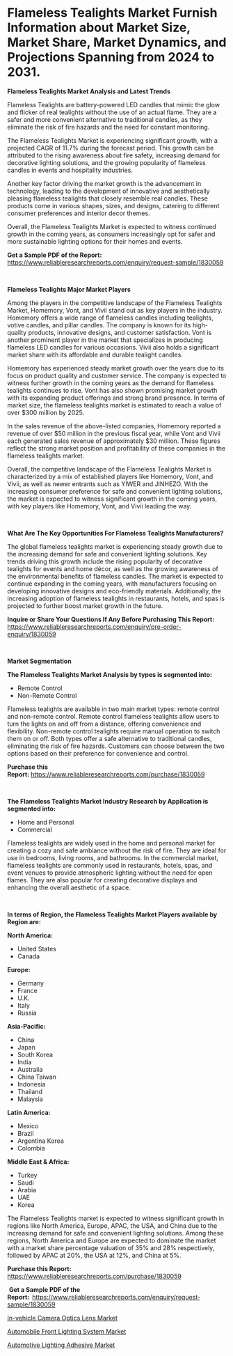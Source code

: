 <p><h1>Flameless Tealights Market Furnish Information about Market Size, Market Share, Market Dynamics, and Projections Spanning from 2024 to 2031.</h1></p><p><strong>Flameless Tealights Market Analysis and Latest Trends</strong></p>
<p><p>Flameless Tealights are battery-powered LED candles that mimic the glow and flicker of real tealights without the use of an actual flame. They are a safer and more convenient alternative to traditional candles, as they eliminate the risk of fire hazards and the need for constant monitoring.</p><p>The Flameless Tealights Market is experiencing significant growth, with a projected CAGR of 11.7% during the forecast period. This growth can be attributed to the rising awareness about fire safety, increasing demand for decorative lighting solutions, and the growing popularity of flameless candles in events and hospitality industries.</p><p>Another key factor driving the market growth is the advancement in technology, leading to the development of innovative and aesthetically pleasing flameless tealights that closely resemble real candles. These products come in various shapes, sizes, and designs, catering to different consumer preferences and interior decor themes.</p><p>Overall, the Flameless Tealights Market is expected to witness continued growth in the coming years, as consumers increasingly opt for safer and more sustainable lighting options for their homes and events.</p></p>
<p><strong>Get a Sample PDF of the Report:&nbsp;</strong> <a href="https://www.reliableresearchreports.com/enquiry/request-sample/1830059">https://www.reliableresearchreports.com/enquiry/request-sample/1830059</a></p>
<p>&nbsp;</p>
<p><strong>Flameless Tealights Major Market Players</strong></p>
<p><p>Among the players in the competitive landscape of the Flameless Tealights Market, Homemory, Vont, and Vivii stand out as key players in the industry. Homemory offers a wide range of flameless candles including tealights, votive candles, and pillar candles. The company is known for its high-quality products, innovative designs, and customer satisfaction. Vont is another prominent player in the market that specializes in producing flameless LED candles for various occasions. Vivii also holds a significant market share with its affordable and durable tealight candles.</p><p>Homemory has experienced steady market growth over the years due to its focus on product quality and customer service. The company is expected to witness further growth in the coming years as the demand for flameless tealights continues to rise. Vont has also shown promising market growth with its expanding product offerings and strong brand presence. In terms of market size, the flameless tealights market is estimated to reach a value of over $300 million by 2025.</p><p>In the sales revenue of the above-listed companies, Homemory reported a revenue of over $50 million in the previous fiscal year, while Vont and Vivii each generated sales revenue of approximately $30 million. These figures reflect the strong market position and profitability of these companies in the flameless tealights market.</p><p>Overall, the competitive landscape of the Flameless Tealights Market is characterized by a mix of established players like Homemory, Vont, and Vivii, as well as newer entrants such as YIWER and JINHEZO. With the increasing consumer preference for safe and convenient lighting solutions, the market is expected to witness significant growth in the coming years, with key players like Homemory, Vont, and Vivii leading the way.</p></p>
<p>&nbsp;</p>
<p><strong>What Are The Key Opportunities For Flameless Tealights Manufacturers?</strong></p>
<p><p>The global flameless tealights market is experiencing steady growth due to the increasing demand for safe and convenient lighting solutions. Key trends driving this growth include the rising popularity of decorative tealights for events and home décor, as well as the growing awareness of the environmental benefits of flameless candles. The market is expected to continue expanding in the coming years, with manufacturers focusing on developing innovative designs and eco-friendly materials. Additionally, the increasing adoption of flameless tealights in restaurants, hotels, and spas is projected to further boost market growth in the future.</p></p>
<p><strong>Inquire or Share Your Questions If Any Before Purchasing This Report:</strong> <a href="https://www.reliableresearchreports.com/enquiry/pre-order-enquiry/1830059">https://www.reliableresearchreports.com/enquiry/pre-order-enquiry/1830059</a></p>
<p>&nbsp;</p>
<p><strong>Market Segmentation</strong></p>
<p><strong>The Flameless Tealights Market Analysis by types is segmented into:</strong></p>
<p><ul><li>Remote Control</li><li>Non-Remote Control</li></ul></p>
<p><p>Flameless tealights are available in two main market types: remote control and non-remote control. Remote control flameless tealights allow users to turn the lights on and off from a distance, offering convenience and flexibility. Non-remote control tealights require manual operation to switch them on or off. Both types offer a safe alternative to traditional candles, eliminating the risk of fire hazards. Customers can choose between the two options based on their preference for convenience and control.</p></p>
<p><strong>Purchase this Report:&nbsp;</strong><a href="https://www.reliableresearchreports.com/purchase/1830059">https://www.reliableresearchreports.com/purchase/1830059</a></p>
<p>&nbsp;</p>
<p><strong>The Flameless Tealights Market Industry Research by Application is segmented into:</strong></p>
<p><ul><li>Home and Personal</li><li>Commercial</li></ul></p>
<p><p>Flameless tealights are widely used in the home and personal market for creating a cozy and safe ambiance without the risk of fire. They are ideal for use in bedrooms, living rooms, and bathrooms. In the commercial market, flameless tealights are commonly used in restaurants, hotels, spas, and event venues to provide atmospheric lighting without the need for open flames. They are also popular for creating decorative displays and enhancing the overall aesthetic of a space.</p></p>
<p>&nbsp;</p>
<p><strong>In terms of Region, the Flameless Tealights Market Players available by Region are:</strong></p>
<p>
    <p> <strong> North America: </strong>
        <ul>
            <li>United States</li>
            <li>Canada</li>
        </ul>
        </p> 
    <p> <strong> Europe: </strong>
        <ul>
            <li>Germany</li>
            <li>France</li>
            <li>U.K.</li>
            <li>Italy</li>
            <li>Russia</li>
        </ul>
        </p> 
    <p> <strong> Asia-Pacific: </strong>
        <ul>
            <li>China</li>
            <li>Japan</li>
            <li>South Korea</li>
            <li>India</li>
            <li>Australia</li>
            <li>China Taiwan</li>
            <li>Indonesia</li>
            <li>Thailand</li>
            <li>Malaysia</li>
        </ul>
        </p> 
    <p> <strong> Latin America: </strong>
        <ul>
            <li>Mexico</li>
            <li>Brazil</li>
            <li>Argentina Korea</li>
            <li>Colombia</li>
        </ul>
        </p> 
    <p> <strong> Middle East & Africa: </strong>
        <ul>
            <li>Turkey</li>
            <li>Saudi</li>
            <li>Arabia</li>
            <li>UAE</li>
            <li>Korea</li>
        </ul>
    </p>
    </p>
<p><p>The Flameless Tealights market is expected to witness significant growth in regions like North America, Europe, APAC, the USA, and China due to the increasing demand for safe and convenient lighting solutions. Among these regions, North America and Europe are expected to dominate the market with a market share percentage valuation of 35% and 28% respectively, followed by APAC at 20%, the USA at 12%, and China at 5%.</p></p>
<p><strong>Purchase this Report: </strong><a href="https://www.reliableresearchreports.com/purchase/1830059">https://www.reliableresearchreports.com/purchase/1830059</a></p>
<p>&nbsp;<strong>Get a Sample PDF of the Report:&nbsp;&nbsp;</strong><a href="https://www.reliableresearchreports.com/enquiry/request-sample/1830059">https://www.reliableresearchreports.com/enquiry/request-sample/1830059</a></p>
<p><strong></strong></p>
<p><p><a href="https://cute-banjo-8ca.notion.site/In-vehicle-Camera-Optics-Lens-Market-Provides-Detailed-Segmentation-of-this-Market-based-on-Type-Ap-6ccafa61647846c8b07e1df218d49afd">In-vehicle Camera Optics Lens Market</a></p><p><a href="https://unruly-ladybug-44b.notion.site/Automobile-Front-Lighting-System-Market-Centers-on-Aspects-such-as-Market-Growth-Market-Share-Mark-00ccc0f60f42490e86017974c816392a">Automobile Front Lighting System Market</a></p><p><a href="https://shimmer-gardenia-37a.notion.site/Automotive-Lighting-Adhesive-Market-Size-Reflecting-a-Forecast-Till-2031-Market-By-Type-By-Applica-9680a5659aef43f8844af7425f92aa3a">Automotive Lighting Adhesive Market</a></p></p>